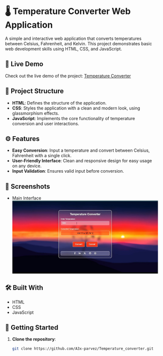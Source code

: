 # 🌡️ Temperature Converter Web Application

A simple and interactive web application that converts temperatures between Celsius, Fahrenheit, and Kelvin. This project demonstrates basic web development skills using HTML, CSS, and JavaScript.

## 🔗 Live Demo

Check out the live demo of the project: [Temperature Converter](https://a3x-parvez.github.io/Temperature_converter/)

## 📂 Project Structure

- **HTML**: Defines the structure of the application.
- **CSS**: Styles the application with a clean and modern look, using glassmorphism effects.
- **JavaScript**: Implements the core functionality of temperature conversion and user interactions.

## ⚙️ Features

- **Easy Conversion**: Input a temperature and convert between Celsius, Fahrenheit with a single click.
- **User-Friendly Interface**: Clean and responsive design for easy usage on any device.
- **Input Validation**: Ensures valid input before conversion.

## 📸 Screenshots
- Main Interface
![Screenshot of Temperature Converter App](demo.jpg)

## 🛠️ Built With
- HTML
- CSS
- JavaScript

## 🚀 Getting Started

1. **Clone the repository**:
   ```bash
   git clone https://github.com/A3x-parvez/Temperature_converter.git
